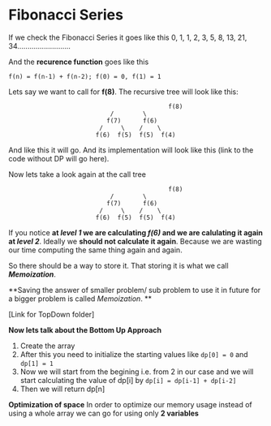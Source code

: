 # Fibonacci Series

If we check the Fibonacci Series it goes like this
0, 1, 1, 2, 3, 5, 8, 13, 21, 34..........................

And the **recurence function** goes like this

`f(n) = f(n-1) + f(n-2); f(0) = 0, f(1) = 1`

Lets say we want to call for **f(8)**. The recursive tree will look like this:
```
                                			f(8)
						    /        \
						   f(7)      f(6)
						 /     \    /    \
						f(6)  f(5)  f(5)  f(4)
```

And like this it will go.
And its implementation will look like this (link to the code without DP will go here).

Now lets take a look again at the call tree
```
                                			f(8)
						    /        \
						   f(7)      f(6)
						 /     \    /    \
						f(6)  f(5)  f(5)  f(4)
```

If you notice **at  *level 1* we are calculating *f(6)* and we are calulating it again at *level 2***.
Ideally we **should not calculate it again**. Because we are wasting our time computing the same thing again and again.

So there should be a way to store it. That storing it is what we call ***Memoization***.

**Saving the answer of smaller problem/ sub problem to use it in future for a bigger problem is called *Memoization*. **

[Link for TopDown folder]

**Now lets talk about the Bottom Up Approach**
1. Create the array
2. After this you need to initialize the starting values like `dp[0] = 0` and `dp[1] = 1`
3. Now we will start from the begining i.e. from 2 in our case and we will start calculating the value of dp[i] by `dp[i] = dp[i-1] + dp[i-2]`
4. Then we will return dp[n]

**Optimization of space**
In order to optimize our memory usage instead of using a whole array we can go for using only **2 variables**
